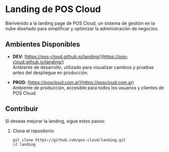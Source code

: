 # Landing de POS Cloud

Bienvenido a la landing page de POS Cloud, un sistema de gestión en la nube diseñado para simplificar y optimizar la administración de negocios.

## Ambientes Disponibles

- **DEV**: [https://pos-cloud.github.io/landing/](https://pos-cloud.github.io/landing/)  
  Ambiente de desarrollo, utilizado para visualizar cambios y pruebas antes del despliegue en producción.  

- **PROD**: [https://poscloud.com.ar](https://poscloud.com.ar)  
  Ambiente de producción, accesible para todos los usuarios y clientes de POS Cloud.  

## Contribuir

Si deseas mejorar la landing, sigue estos pasos:  
1. Clona el repositorio:  
   ```bash
   git clone https://github.com/pos-cloud/landing.git
   cd landing
